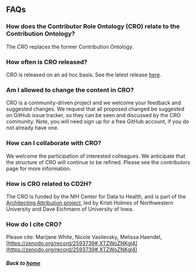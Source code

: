 ---
---
## FAQs

### How does the Contributor Role Ontology (CRO) relate to the Contribution Ontology?
The CRO replaces the former Contribution Ontology.

### How often is CRO released?
CRO is released on an ad hoc basis. See the latest release [here](https://github.com/data2health/contributor-role-ontology/releases).

### Am I allowed to change the content in CRO?
CRO is a community-driven project and we welcome your feedback and suggested changes. We request that all proposed changed be suggested on GitHub issue tracker, so they can be seen and discussed by the CRO community. Note, you will need sign up for a free GitHub account, if you do not already have one.

### How can I collaborate with CRO?
We welcome the participation of interested colleagues. We anticipate that the structure of CRO will continue to be refined. Please see the contributors page for more information.

### How is CRO related to CD2H?
The CRO is funded by the NIH Center for Data to Health, and is part of the [Architecting Attribution project](https://github.com/data2health/architecting_attribution), led by Kristi Holmes of Northwestern University and Dave Eichmann of University of Iowa.

### How do I cite CRO?
Please cite: Marijane White, Nicole Vasilevsky, Melissa Haendel, [https://zenodo.org/record/2593739#.XTZWoZNKgl4](https://zenodo.org/record/2593739#.XTZWoZNKgl4)

##### Back to [home](https://data2health.github.io/contributor-role-ontology/)
